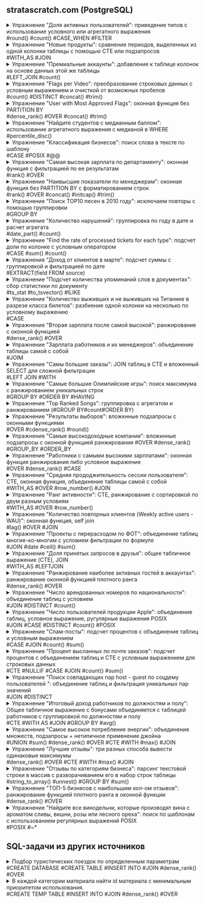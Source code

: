 ## stratascratch.com (PostgreSQL)
<details>
<summary>Упражнение "Доля активных пользователей": приведение типов с использование условного или агрегатного выражения <br>#round() #count() #CASE_WHEN #FILTER</br></summary>
	
ID 2005  
	
"Share of Active Users"
Output share of US users that are active. Active users are the ones with an "open" status in the table.  

"Доля активных пользователей"
Выведите долю активных пользователей в США. Активные пользователи - это те, у кого в таблице статус "open".  

Table: fb_active_users  
user_id: int   
name: varchar  
status: varchar  
country: varchar  

 **Solution**

Чтобы формула "заработала" нужно поривести одно из значений к numeric.  
Вариант 1.
Использование условного выражения

```sql
SELECT
round(count(CASE WHEN status = 'open' THEN 1 ELSE NULL END) / count(user_id)::numeric, 1)  AS active_users_share
FROM fb_active_users;
```

Вариант 2.  
Использование агрегатного выражения

```sql
SELECT
round(count(status) FILTER (WHERE status = 'open' ) / count(user_id)::numeric, 1) AS active_users_share
FROM fb_active_users;

```

 **Output**
 
|active_users_share|
|---|
|0.5|

</details>
<details>
<summary>Упражнение "Новые продукты": сравнение периодов, выделенных из одной колонки таблицы с помощью CTE или подзапросов <br>#WITH_AS #JOIN</br></summary>

ID 10318  
	
"New Products"  
You are given a table of product launches by company by year. Write a query to count the net difference between the number of products companies launched in 2020 with the number of products companies launched in the previous year. Output the name of the companies and a net difference of net products released for 2020 compared to the previous year.

"Новые продукты"  
Вам предоставляется таблица запусков продуктов компаниями по годам. Напишите запрос, чтобы подсчитать чистую разницу между количеством продуктов, запущенных компаниями в 2020 году, и количеством продуктов, запущенных компаниями в предыдущем году. Выведите названия компаний и разницу в количестве продуктов, выпущенных за 2020 год, по сравнению с предыдущим годом.

Table: car_launches  

year: int  
company_name: varchar  
product_name: varchar  

 **Solution**

Вариант 1  

```sql
WITH prod_2020 AS  --  products launched in 2020
(
SELECT  company_name, count(product_name) AS launched_2020
    FROM car_launches
    WHERE year = 2020
    GROUP BY company_name
),
prod_2019 AS --  products launched in 2019
(
SELECT  company_name, count(product_name) AS launched_2019
    FROM car_launches
    WHERE year = 2020 - 1
    GROUP BY company_name
)
SELECT  prod_2020.company_name, launched_2020 - launched_2019 AS net_products
    FROM prod_2020
    JOIN prod_2019 ON prod_2020.company_name = prod_2019.company_name
    ORDER BY prod_2020.company_name;

```
Вариант 2  

```sql
SELECT prod_2020.company_name, count(DISTINCT prod_2020.product_name) - count(DISTINCT prod_2019.product_name) AS net_products
    FROM 
       (SELECT  company_name, product_name, year
        FROM car_launches
        WHERE year = 2020) AS prod_2020
    JOIN 
       (SELECT  company_name, product_name, year
        FROM car_launches
        WHERE year = 2020 - 1) AS prod_2019
    ON prod_2020.company_name = prod_2019. company_name
    GROUP BY prod_2020.company_name
    ORDER BY company_name;

```
 **Output**
 
|company_name|net_products|
|---|---:|
|Chevrolet|2|
|Ford|-1|
|Honda|-3|
|Jeep|1|
|Toyota|-1|

</details>
<details>
<summary>Упражнение "Премиальные аккаунты": добавление к таблице колонок на основе данных этой же таблицы <br>#LEFT_JOIN #count()</br></summary>  
	
ID 2097   
	
"Premium Acounts"  
You are given a dataset that provides the number of active users per day per premium account. 
A premium account will have an entry for every day that it’s premium. However, a premium account may be temporarily discounted and considered not paid, this is indicated by a value of 0 in the final_price column for a certain day. Find out how many premium accounts that are paid on any given day are still premium and paid 7 days later.  

Output the date, the number of premium and paid accounts on that day, and the number of how many of these accounts are still premium and paid 7 days later. 
Since you are only given data for a 14 days period, only include the first 7 available dates in your output.

Table: premium_accounts_by_day

account_id: varchar  
entry_date: datetime  
users_visited_7d: int  
final_price: int  
plan_size: int  

 **Solution**
 
```sql
-- Чтобы получить для решения две колонки, таблица объединяется сама с собой.
-- Далее отбираются нужные строки, которые агрегируются по дате.

SELECT 
	a.entry_date, 
	count(a.account_id) AS premium_paid_accounts,
	count(b.account_id) AS premium_paid_accounts_after_7d
FROM premium_accounts_by_day AS a
LEFT JOIN premium_accounts_by_day AS b ON a.account_id = b.account_id
AND b.final_price > 0
AND date_part('day', b.entry_date::timestamp - a.entry_date::timestamp) = 7
WHERE a.final_price > 0
GROUP BY a.entry_date
ORDER BY a.entry_date
LIMIT 7;

```
 **Output**
 
|entry_date|premium_paid_accounts|premium_paid_accounts_after_7d|
|---|---:|---:|
|2022-02-07|2|2|
|2022-02-08|3|2|
|2022-02-09|3|2|
|2022-02-10|4|3|
|2022-02-11|4|1|
|2022-02-12|3|2|
|2022-02-13|3|1|

</details>
<details>
<summary>Упражнение "Flags per Video": преобразование строковых данных с условным выражением и очисткой от возможных пробелов<br>#count() #DISTINCT #concat() #trim()</br></summary>  
	
ID 2102  
	
For each video, find how many unique users flagged it. A unique user can be identified using the combination of their first name and last name. Do not consider rows in which there is no flag ID.</p>
<p>Для каждого видео найдите, сколько уникальных пользователей отметили его. Уникального пользователя можно идентифицировать, используя комбинацию его имени и фамилии. Не рассматривайте строки, в которых нет идентификатора флага.

Table: user_flags<br>
user_firstname: varchar<br>
user_lastname: varchar<br>
video_id: varchar<br>
flag_id: varchar

 **Solution**

Функция concat объединяет строки для формирования id. Условное выцражение COALESCE возвращает пустую строку, если нет имени или фамилии.  Функция trim удаляет пробелы слева и справа.

```sql
SELECT 
	video_id,
	count(DISTINCT concat(COALESCE(trim(FROM user_firstname), ''), COALESCE(trim(FROM user_lastname), ''))) num_unique_users
FROM user_flags
WHERE flag_id IS NOT NULL -- Отфильтровываем пользователей без флага
GROUP BY video_id;

```
 **Output**
 
|video_id|num_unique_users|
|:---|---:|
|5qap5aO4i9A|2|
|Ct6BUPvE2sM|2|
|dQw4w9WgXcQ|5|
|jNQXAC9IVRw|3|
|y6120QOlsfU|5|

</details>
<details>
<summary>Упражнение "User with Most Approved Flags": оконная функция без PARTITION BY<br>#dense_rank() #OVER #concat() #trim()</br></summary>
	
ID 2104  
	
Which user flagged the most distinct videos that ended up approved by YouTube? Output, in one column, their full name or names in case of a tie. In the user's full name, include a space between the first and the last name.  
Какой пользователь отметил наиболее отличающиеся друг от друга видеоролики, которые в итоге были одобрены YouTube? Выведите в одном столбце их полное имя или фамилии в случае совпадения. В полном имени пользователя укажите пробел между именем и фамилией.  
	
Table: user_flags  

user_firstname: varchar  
user_lastname: varchar  
video_id: varchar  
flag_id: varchar  

Table: flag_review  

flag_id: varchar  
reviewed_by_yt: bool  
reviewed_date: datetime  
reviewed_outcome: varchar  

 **Solution**

По условию задания фактически нужно получить пользователя (или пользователей), у которого было больше всех уникальных видео, которые были одобрены к публикации. Таблица flag_review отражает результат одоброения.
Очевидно, что будет неизвестное кол-во пользователей с одинаковым числом роликов и нам неизвестен аргумент для LIMIT в связке с ORDER BY. Поэтому, пользователей нужно проранжировать и получить список тех, у кого наивысший ранг. Также вызывает вопрос идентификация пользователей по имени и фамилии по условию задачи. Но ID пользователя нет и используем, что есть. 

Объединяем таблицы и отфильтровыввем строки с пользователями, у которых видео одобрены. Для ранжирования пользоватей используем оконную функцию dense_rank без PARTITION BY. Без PARTITION BY строки раздела состоят из всех строк таблицы, которые группируются с помощью GROUP BY по имени пользователя. Заворачиваем оконную функцию в подзапрос, чтобы отобрать пользователей с максимальным рангом.

```sql
SELECT 
    username
FROM 
    (SELECT concat(trim(FROM uf.user_firstname), ' ', trim(FROM uf.user_lastname)) AS username, -- Очищаем от  возможных пробелов и объединяем имя и фамилию через пробел
    dense_rank () OVER (ORDER BY count(DISTINCT video_id) DESC) AS dr -- Вычисляем ранг пользователя без пропусков по кол-ву видео 
    FROM user_flags AS uf
    JOIN flag_review AS fr ON uf.flag_id = fr.flag_id
    WHERE lower(fr.reviewed_outcome) = 'approved' -- проиводим к нижнему регистру на случай разнобоя в данных по регистру
    GROUP BY username) AS user_rank
WHERE dr = 1;

```
 **Output**
|username|dr|
|:---|---:|
|Mark May|1|
|Richard Hasson|1|

В нашей оконной функции рамка окна состоит из одной строки в виде агрегата количества уникальных роликов count(DISTINCT video_id).
Если организовать разделы с помощью PARTITION BY username, то в каждом разделе (для каждого польтзователя) ранг будет равен '1'.
Чтобы получить ранжированный список, расширяем раздел окна до всей таблицы, опуская в оконной функции PARTITION BY.
Для наглядности выведем результаты только оконной функции без джойнов и фильтров.
Этот запрос сначала формирует виртуальную таблицу из пользователей и количества их роликов.
Затем по ней в виде одного раздела вычисляется функция рамки окна dense_rank.

В этих результатах больше всего роликов у Марка, но в финальном запросе после наложения фильтртов по условиям задачи
появляется еще и Ричард, т.е. в датасете присутствует 2 человека с одинаковым максимальным количеством одобренных роликов.  

```sql
SELECT 
user_firstname,
count(video_id),
dense_rank () OVER (
	ORDER BY count(video_id) DESC
	)
FROM user_flags
GROUP BY user_firstname;

user_firstname|count |dense_rank|
--------------+------+----------+
Mark          |     6|         1|
Richard       |     5|         2|
Pauline       |     3|         3|
Gina          |     3|         3|
              |     3|         3|
Daniel        |     2|         4|
Greg          |     1|         5|
Evelyn        |     1|         5|
William       |     1|         5|
Loretta       |     1|         5|
Helen         |     1|         5|
Courtney      |     1|         5|
Mary          |     1|         5|

```
</details>
<details>
<summary>Упражнение "Найдите студентов с медианным баллом": использование агрегатного выражения с медианой в WHERE<br>#percentile_disc()</br></summary>

ID 9610  

"Find students with a median writing score"  
Output ids of students with a median score from the writing SAT.  
Выведите идентификаторы учащихся со средним баллом по результатам письменного экзамена SAT.  

Table: sat_scores  

(school varchar),  
(teacher varchar),  
(student_id float),  
(sat_writing float),    
(sat_verbal float),  
(sat_math float),  
(hrs_studied float),  
(id int),  
(average_sat float)

**Solution**

Для вычисления медианы в PostgreSQL используются сортирующие агрегатные функции 
percentile_disc или percentile_cont, возвращающие дискретный или непрерывный процентиль.

```sql
SELECT student_id, sat_writing
FROM sat_scores
WHERE sat_writing = (SELECT percentile_disc(0.5) WITHIN GROUP (ORDER BY sat_writing)
    FROM sat_scores);

```
Почему агрегатная функция выведена в подзапрос?
Потому что в условии фильтрации она становится агрегатным выражением и согласно документации:
"Агрегатное выражение может фигурировать только в списке результатов или в предложении HAVING команды SELECT. 
Во всех остальных предложениях, например WHERE, они запрещены, так как эти предложения логически вычисляются до того, 
как формируются результаты агрегатных функций."

 **Output**
 
|student_id|sat_writing|
|---:|---:|
|100|512|
|109|512|
|113|512|
</details>
<details>
<summary>Упражнение "Классификация бизнесов": поиск слова в тексте по шаблону<br>#CASE #POSIX #@@</br></summary>  

ID 9726  

"Classify Business Type"  
Classify each business as either a restaurant, cafe, school, or other.  
- A restaurant should have the word 'restaurant' in the business name.  
- A cafe should have either 'cafe', 'café', or 'coffee' in the business name.  
- A school should have the word 'school' in the business name.  
- All other businesses should be classified as 'other'.
Output the business name and their classification.

Table: sf_restaurant_health_violations  

(business_id int),  
(business_name varchar),  
(business_address varchar),  
(business_city varchar),  
(business_state varchar),  
(business_postal_code float),  
(business_latitude float),  
(business_longitude float),  
(business_location varchar),  
(business_phone_number float),  
(inspection_id varchar),  
(inspection_date datetime),  
(inspection_score float),  
(inspection_type varchar),  
(violation_id varchar),  
(violation_description varchar),  
(risk_category varchar)  

 **Solution**
 
По условию задачи имеем строку из нескольких слов, в которой нам нужно найти определенное слово в его конкретной форме: "...should have the word 'restaurant'..."  и результатом этого поиска должно быть логическое значение, которое потом бужети участвовать в условном операторе CASE для формирования новой классификации строк.  

Особенность заключается в том, что в задании явно указано, что нужно найте не строку, а слово, которое может быть в начеле строки, в середине либо в конце, т.е нужно составить такой шаблон, который будет учитывать расположение пробелов.  

Начнем с варианта поиска в строке по шаблону. Шаблон будем составлять из регулярных выражений POSIX со спецсимволами и спецкодами регистра символов и начала/конца слова. Для краткости возьмем из задания только слово 'cafe' и смоделируем варианты его нахождения в строке.  
 
```sql
SELECT 
'1. Allstars Cafe Inc' ~* '(\mcafe\M)',
'2. Cafe Online' ~* '(\mcafe\M)',
'3. Luna Cafe' ~* '(\mcafe\M)',
'4. Cafemania Shope' ~* '(\mcafe\M)',
'5. InCafe' ~* '(\mcafe\M)';

?column?|?column?|?column?|?column?|?column?|
--------+--------+--------+--------+--------+
true    |true    |true    |false   |false   |
```

Шаблон можно подкорректировать с учетом формы слов. Этого нет в задании, но в датасете есть такие наименования организаций, для которых это имеет смысл.  

```sql
SELECT 
'6. Gateway High/Kip Schools' ~* '\mschool.*',
'7. Restaurante Montecristo' ~* '\mrestaurant.*';

?column?|?column?|
--------+--------+
true    |true    |

```

**1 Вариант решения**

```sql
SELECT 
    business_name,
    CASE WHEN business_name ~* '\mrestaurant.*' THEN 'restaurant'
        WHEN business_name ~* '(\mcafe\M|\mcafé\M|\mcoffee\M)' THEN 'cafe'
        WHEN business_name ~* '\mschool.*' THEN 'school'
        ELSE 'other'
        END AS business_type
FROM sf_restaurant_health_violations
LIMIT 5;

```

**Output 1**

|business_name|business_type|
|---|---|
|John Chin Elementary School|school|
|Sutter Pub and Restaurant|restaurant|
|SRI THAI CUISINE|other|
|Washington Bakery & Restaurant|restaurant|
|Brothers Restaurant|restaurant|

Подсчитаем количество категорий в датасете, которые мы сформировали с помощью условного оператора.

```sql
WITH bt AS (
    SELECT 
    business_name,
    CASE WHEN business_name ~* '\mrestaurant.*' THEN 'restaurant'
        WHEN business_name ~* '(\mcafe\M|\mcafé\M|\mcoffee\M)' THEN 'cafe'
        WHEN business_name ~* '\mschool.*' THEN 'school'
        ELSE 'other'
        END AS business_type
    FROM sf_restaurant_health_violations) 
SELECT  business_type, count(business_type)
FROM bt
GROUP BY business_type;

```

|business_type|count|
|:---|---:|
|school|7|
|restaurant|38|
|cafe|50|
|other|202|

**2 Вариант решения**   

Применим функции полнотекстового поиска. Слова в тексте будут нормализованы разбором на фрагменты и лексемы. Это позволит в нашем случае сопоставить 'schools' и 'school'. Укажем конфигурацию 'english' текстового поиска явно в функции. Для итальянских названий рестаранов в to_tsquery применим префикс :*

```sql
SELECT DISTINCT business_name, 
    CASE 
        WHEN to_tsvector('english', business_name) @@ to_tsquery('english', 'school') THEN 'school' 
        WHEN to_tsvector('english',  business_name) @@ to_tsquery('english', 'restaurant:*') THEN 'restaurant' 
        WHEN to_tsvector('english',  business_name) @@ to_tsquery('english', 'cafe | café | coffee') THEN 'cafe' 
        ELSE 'other' 
        END AS business_type 
FROM sf_restaurant_health_violations
LIMIT 5;

```

 **Output 2**

|business_name|business_type|
|---|---|
|ABSINTHE PASTRY|other|
|Akira Japanese Restaurant|restaurant|
|AK SUBS|other|
|A La Turca|other|
|Allstars Cafe Inc|cafe|

Посмотрим на результат классификации:
```sql
WITH bt AS (
    SELECT  business_name,
    CASE 
        WHEN to_tsvector('english', business_name) @@ to_tsquery('english', 'school') THEN 'school' 
        WHEN to_tsvector('english',  business_name) @@ to_tsquery('english', 'restaurant:*') THEN 'restaurant' 
        WHEN to_tsvector('english',  business_name) @@ to_tsquery('english', 'cafe | café | coffee') THEN 'cafe' 
        ELSE 'other' 
        END AS business_type 
    FROM sf_restaurant_health_violations) 
SELECT  business_type, count(business_type)
FROM bt
GROUP BY business_type;

```

|business_type|count|
|:---|---:|
|school|7|
|restaurant|38|
|cafe|50|
|other|202|  

**3 Вариант решения**   

Сравнение табличных строк и массивов.

```sql
SELECT 
     business_name,
    CASE WHEN business_name ~* ANY (ARRAY['\mrestaurant.*']) THEN 'restaurant'
        WHEN business_name ~* ANY (ARRAY['\mcafe\M', '\mcafé\M', '\mcoffee\M']) THEN 'cafe'
        WHEN business_name ~* ANY (ARRAY['\mschool.*']) THEN 'school'
        ELSE 'other'
        END AS business_type
FROM sf_restaurant_health_violations;

```

Output аналогичен предыдущим.
</details>
<details>
<summary>Упражнение "Самая высокая зарплата по департаменту": оконная функция с фильтрацией по ее результатам<br>#rank() #OVER</br></summary>  

ID 9897  

"Highest Salary In Department"  
Find the employee with the highest salary per department.  
Output the department name, employee's first name along with the corresponding salary.  

Table:  employee  
(id int),  
(first_name varchar),  
(last_name varchar),  
(age int),  
(sex varchar),  
(employee_title varchar),  
(department varchar),  
(salary int)  

**Solution**
 
Для определения максимальной зарплаты используем оконную функцию rank() и заворачиваем ее в подзапрос, чтобы использовать для фильтрации в основном запросе. В данном случае агрегатные функции min()/max() не подходят, поскольку они возвращают единственное значение, но у нескольких человек могут быть одинаковые зарплаты.
 
```sql
SELECT department, first_name, salary
FROM -- Подзапрос для фильтрации по значению rank 
    (SELECT department, first_name, salary, 
    rank() OVER (PARTITION BY department ORDER BY salary DESC) AS r
    FROM employee) AS rr
WHERE r = 1
ORDER BY salary DESC;

```

 **Output**
 
|department|first_name|salary|
|---|---|---:|
|Management|Richerd|250000|
|Sales|Mick|2200|
|Audit|Shandler|1100|
</details>
<details>
<summary>Упражнение "Наивысшие показатели по менеджерам": оконная функция без PARTITION BY с форматированием строк<br>#rank() #OVER #concat() #initcap() #trim()</br></summary>

ID 9905   

"Highest Target Under Manager"  
Find the highest target achieved by the employee or employees who works under the manager id 13. Output the first name of the employee and target achieved. The solution should show the highest target achieved under manager_id=13 and which employee(s) achieved it.  
	
Table: salesforce_employees  

(id int),  
(first_name varchar),  
(last_name varchar),  
(age int),  
(sex varchar),  
(salary int),  
(target int),  
(manager_id int)  

**Solution**
 
Чтобы найти максимальное целевое значение используем оконную функцию rank() в подзапросе. Поскольку нужны подчиненные только одного менеджера с ID=13, то здесь же оставляем только его. В этом случае нет необходимости выделять рамки окна среди менеджеров, он все равно один, и мы опускаем в синтаксисе оконной функции PARTITION BY, расширяя рамку окна до всего раздела, который состояит у нас из работников одного менеджера.  

Результат возвращаем с форматированием строк. В исходных строках функцией trim() образаем пробелы, если они там были. Имя и фамилию объединяем через пробел с помощью строковой функции concat(), предварительно приведя их к нижнему регистру с заглавной буквы в начале слова с помощью initcap().
 
```sql
SELECT 
concat(initcap (trim(first_name)), ' ', initcap (trim(last_name))) AS employee,
target
FROM
    (SELECT first_name, last_name, target, manager_id,
    rank() OVER (ORDER BY target DESC) AS r
    FROM salesforce_employees
    WHERE manager_id = 13
    ) AS ranked_target
WHERE r = 1;

```

 **Output**
 
|employee|target|
|---|---:|
|Nicky Bat|400|
|Steve Smith|400|
|David Warner|400|
</details>
<details>
<summary>Упражнение "Поиск TOP10 песен в 2010 году": исключаем повторы с помощью группировки<br>#GROUP BY</br></summary>  
	
ID 9650  

"Find the top 10 ranked songs in 2010"  
What were the top 10 ranked songs in 2010? Output the rank, group name, and song name but do not show the same song twice. Sort the result based on the year_rank in ascending order.   

Table: llboard_top_100_year_end    

(year int),  
(year_rank int),  
(group_name varchar),   
(artist varchar),  
(song_namey varchar),  
(id int)  

**Solution**
 
```sql
SELECT year_rank, group_name, song_name
FROM billboard_top_100_year_end
WHERE year = 2010 AND (year_rank >0 AND year_rank <11)
GROUP BY  1, 2, 3
ORDER BY year_rank ASC;

```

 **Output**
 
|year_rank|group_name|song_name|
|---:|---|---|
|1|Ke$ha|TiK ToK|
|2|Lady Antebellum|Need You Now|
|3|Train|Hey, Soul Sister|
|4|Katy Perry feat. Snoop Dogg|California Gurls|
|5|Usher feat. will.i.am|OMG|
|6|B.o.B feat. Hayley Williams|Airplanes|
|7|Eminem feat. Rihanna|Love The Way You Lie|
|8|Lady Gaga|Bad Romance|
|9|Taio Cruz|Dynamite|
|10|Taio Cruz feat. Ludacris|Break Your Heart|
</details>
<details>
<summary>Упражнение "Количество нарушений": группировка по году в дате и расчет агрегата<br>#date_part() #count()</br></summary>  
	
ID 9728  

"Number of violations"
You're given a dataset of health inspections. Count the number of violation in an inspection in 'Roxanne Cafe' for each year. If an inspection resulted in a violation, there will be a value in the 'violation_id' column. Output the number of violations by year in ascending order.   

Table: sf_restaurant_health_violations    

(business_id int),  
(business_name varchar),   
(violation_id varchar),  
(inspection_date datetime)  

**Solution**
 
```sql
SELECT 
date_part ( 'year', inspection_date ) AS year,
count(violation_id) AS n_inspections
FROM sf_restaurant_health_violations
WHERE business_name = 'Roxanne Cafe'
GROUP BY year
ORDER BY year ASC;

```

 **Output**
 
|year|n_inspections|
|---|---:|
|2015|5|
|2016|2|
|2018|3|
</details>
<details>
<summary>Упражнение "Find the rate of processed tickets for each type": подсчет доли по колонке с условным оператором<br>#CASE #sum() #count()</br></summary>  
	
ID 9781   

"Find the rate of processed tickets for each type"   

Table: facebook_complaints    

(complaint_id int),  
(type int),   
(processed bool)  

**Solution**

Преобразуем булевы значения с помощью условного выражения CASE в упроженной форме синтаксиса и применяем к ним агроегатную функцию. В конструкции CASE опущен ELSE. В нашем случае все, кроме TRUE принимает значание NULL. В знаменателе формулы подсчитываем количество непустых значений в processed. Но если нам нужна доля значений с учетом NULL, то можно поделить все на  count(*), т.е. на количество строк в таблице.  

```sql
SELECT type, 
sum(CASE processed WHEN TRUE THEN 1 END)::numeric / count(processed) AS processed_rate
FROM facebook_complaints
GROUP BY type
ORDER BY type;

```

 **Output**
 
|type|processed_rate|
|---|---:|
|0|0.667|
|1|0.667|
</details>
<details>
<summary>Упражнение "Доход от клиентов в марте": подсчет суммы с группировкой и фильтрацией по дате<br>#EXTRACT(field FROM source)</br></summary>

ID 9782    

"Customer Revenue In March"  
Calculate the total revenue from each customer in March 2019. Include only customers who were active in March 2019.Output the revenue along with the customer id and sort the results based on the revenue in descending order.   

Table: orders   

(id int),  
(cust_id int),  
(order_date datetime),  
(order_details varchar),  
(total_order_cost int) 

**Solution**

С помощью функции даты EXTRACT(field FROM source) отфильтровываем клиентов с заказами в марте 2019 года, группируем эти заказы по id клиентов и вычисляем агрегатную функциюю суммирования выручки по каждому id. Полученные суммы упорядочиваем по убыванию. 

```sql
SELECT cust_id, sum(total_order_cost) AS revenue
FROM orders
WHERE EXTRACT(YEAR FROM order_date) = 2019 AND EXTRACT(MONTH FROM order_date) = 3
GROUP BY cust_id
ORDER BY revenue DESC;

```

 **Output**
 
|cust_id|revenue|
|---|---:|
|3|210|
|15|150|
|7|80|
|12|20|
</details>
<details>
<summary>Упражнение "Подсчет количества упоминаний слов в документах": cбор статистики по документу <br>#ts_stat #to_tsvector() #ILIKE</summary>

ID 9817    
	
"Find the number of times each word appears in drafts".  
Output the word along with the corresponding number of occurrences.  

Table: google_file_store   

(filename varchar),  
(contents varchar) 

**Solution**

Для подсчета количестива слов в документах, которые представлены в данном случае в виде двух строк в таблице - названия файла и собственно текста документа, используем функцию сбора статистики по документам ts_stat. Функция принимает текст в формате tsvector в виде одной строки. Исходный текстовой формат преобразуем в tsvector с помощью функции to_tsvector. Возвращаемая статистика будет разной в зависимости от того, как мы определили формат tsvector и от конфигурации текстового поиска сервера. Поскольку нам нужны не все документы, то выбираем по шаблону ILIKE нужные.

**1 Вариант решения**

Преобразуем исходный текст документов в формат tsvector функцией to_tsvector с настройками текстового поиска на сервере по-умолчанию.

```sql
SELECT word, nentry
FROM ts_stat('SELECT to_tsvector(contents) FROM google_file_store WHERE filename ILIKE ''draft%''')
ORDER BY nentry DESC;

```

 **Output 1**
 По-умолчанию на данном сервере нормализация текста не предполагает удаление стоп-слов с виде артиклей. Они попадают в статистику как отделоьные лексемы.
 
|word|nentry|
|---|---:|
|a|3|
|market|3|
|many|2|
|which|2|
|the|2|
|stock|2|
|predicts|2|
|of|2|
|would|2|
|make|2|
|investors|2|
|happy|2|
|exchange|2|
|bull|2|
|bear|1|
|awaiting|1|
|are|1|
|in|1|
|and|1|
|too|1|
|fact|1|
|that|1|
|analysts|1|
|but|1|
|possibility|1|
|optimism|1|
|we|1|
|much|1|
|warn|1|

**2 Вариант решения**

В функции to_tsvector явно указываем словарь english.

```sql
SELECT word, nentry
FROM ts_stat('SELECT to_tsvector(''english'', contents) FROM google_file_store WHERE filename ILIKE ''draft%''')
ORDER BY nentry DESC;

```

 **Output 1**
 Результат разбора текста другой. Выделены лексемы без окончпний, стоп-слова отброшены, статистика отличная от конфигурации по-умолчанию.
 
|word|nentry|
|---|---:|
|market|3|
|stock|2|
|predict|2|
|would|2|
|mani|2|
|make|2|
|investor|2|
|happi|2|
|exchang|2|
|bull|2|
|analyst|1|
|bear|1|
|possibl|1|
|optim|1|
|much|1|
|warn|1|
|fact|1|
|await|1|
</details>
<details>
<summary>Упражнение "Количество выживших и не выживших на Титанике в разрезе класса билетов": разбиение одной колонки на несколько по условному выражению <br>#CASE</br></summary>  
	
ID 9881  

"Make a report showing the number of survivors and non-survivors by passenger class".  	
Make a report showing the number of survivors and non-survivors by passenger class. Classes are categorized based on the pclass value as:
pclass = 1: first_class  
pclass = 2: second_classs  
pclass = 3: third_class  
Output the number of survivors and non-survivors by each class.

Table:  titanic   

(passengerid int),  
(survived int),   
(pclass int)  

**Solution**

С помощью условного выражения CASE из одной и той же строки выделяем подвыборки и расчитывам в них агрегат count по каждой группе survived.  

```sql
SELECT
survived, 
count(CASE pclass WHEN  1 THEN 1 ELSE 0 END) AS first_class,
count(CASE pclass WHEN  2 THEN 2 ELSE 0 END) AS second_classss,
count(CASE pclass WHEN  3 THEN 3 ELSE 0 END) AS third_class
FROM titanic
GROUP BY survived;

```

 **Output**

|survived|first_class|second_classss|third_class|
|---|---:|---:|---:|
|0|11|6|42|
|1|10|12|19|
</details>
<details>
<summary>Упражнение "Вторая зарплата после самой высокой": ранжирование с оконной функцией <br>#dense_rank() #OVER</br></summary>  
	
ID 9892    

"Second Highest Salary"
Find the second highest salary of employees.

Table:  employee   

(id int),  
(name varchar),   
(salary int)  

**Solution**

Вызываем оконную функция плотного ранга dense_rank () по всему разделу без указания рамки окна, чтобы получить второй по убывания ранг дохода работников. Поскольку у нескольких работников может быть ожинаковый доход, а нам нужно одно значение, то применяем оператор DISTINCT.  
Также по причине того, что может быть несколько одинаковых значений доходов, запрос получается несколько сложнее, чем просто сортировка ORDER BY salary desc LIMIT 1 OFFSET 1.

```sql
SELECT DISTINCT salary
FROM (SELECT salary, 
        dense_rank() OVER (ORDER BY salary DESC) AS rnk 
        FROM employee) AS empl_rank
WHERE rnk = 2;

```

 **Output**

|salary|
|---|
|200000|
</details>
<details>
<summary>Упражнение "Зарплата работников и их менеджеров": объединение таблицы самой с собой<br>#JOIM</br></summary>

ID 9894  

"Employee and Manager Salaries"  
Find employees who are earning more than their managers. Output the employee's first name along with the corresponding salary.

Table:  employee   

(id int),  
(first_name varchar),  
(last_name varchar),  
(salary int),   
(manager_id int)  

**Solution 1**

Чтобы сопоставить зарплаты работников и менеджеров, объединяем таблицу саму с собой, используя алиасы. В итоговой таблице каждому сотруднику сопоставляется его менеджер и появляется возможность сравнить их зарплаты.

```sql
SELECT
    emp.first_name, 
    emp.salary AS employee_salary,
    mgr.salary AS manager_salary
FROM employee AS emp 
JOIN employee AS mgr ON  emp.manager_id = mgr.id 
WHERE emp.salary > mgr.salary;
```
**Solution 2**

Другой более объемный по коду способ - с помощью CTE сгенерировать отдельную таблицу менеджеров и уже ее сравнивать с таблицей работников 

```sql
WITH manager AS ( --Таблица зарплат менеджеров
    SELECT manager_id, salary
    FROM employee
    WHERE id = manager_id
    )
SELECT first_name, emp.salary as employee_salary, mgr.salary AS manager_salary
FROM employee AS emp --Таблица зарплат работников
JOIN manager AS mgr ON emp.manager_id = mgr.manager_id
WHERE emp.salary > mgr.salary
ORDER BY emp.salary DESC;
```

 **Output**

|first_name|employee_salary|manager_salary|
|---|--:|--:|
|Richerd|250000|200000|
</details>
<details>
<summary>Упражнение "Самы большие заказы": JOIN таблиц в CTE и вложенный SELECT для сложной фильтрации<br>#LEFT JOIN #WITH</br></summary>  
	
ID 9915  
	
"Highest Cost Orders"	
Find the customer with the highest daily total order cost between 2019-02-01 to 2019-05-01. If customer had more than one order on a certain day, sum the order costs on daily basis. Output customer's first name, total cost of their items, and the date. For simplicity, you can assume that every first name in the dataset is unique.

Table:  customers

(id int),  
(first_name varchar),  
(last_name varchar),  
(city varchar),  
(address varchar),  
(phone_number varchar) 

Table: orders  

(id int),  
(cust_id int),  
(order_date datetime),  
(order_details varchar),  
(total_order_cost int)  

**Solution**

Сложное условие фильтрации разбиваем на две задачи. Сначала в CTE отбыраем клиентов с максимальной суммой заказов в указанном интервале времени. Заказы одних и тех же клиентов с одинаковой суммой суммируются. Здесь же с помощью JOIN присоединяем к заказам имена клиентов. Затем из построенной в CTE "виртуальной" таблицы отбираем заказ с максимальной суммой.

```sql
WITH cast_orders AS (
    SELECT cust_id,
        first_name, 
        sum(o.total_order_cost) AS total_order_cost, 
        order_date
    FROM orders AS o
    LEFT JOIN customers AS c ON o.cust_id = c.id
    WHERE o.order_date >= '2019-02-01' AND o.order_date <= '2019-05-01'
    GROUP BY first_name, cust_id, order_date
    )
SELECT first_name, total_order_cost, order_date
FROM cast_orders
WHERE total_order_cost = (SELECT max(total_order_cost) FROM cast_orders);
```

 **Output**

|first_name|total_order_cost|order_date|
|---|--:|---|
|Jill|275|2019-04-19|
</details>
<details>
<summary>Упражнение "Самые большие Олимпийские игры": поиск максимума с ранжированием уникальных строк<br>#GROUP BY #ORDER BY #HAVING</br></summary>  
	
ID 9942  
	
"Largest Olympics"  	
Find the Olympics with the highest number of athletes. The Olympics game is a combination of the year and the season, and is found in the 'games' column. Output the Olympics along with the corresponding number of athletes.

Table:  olympics_athletes_events  

id: int  
name: varchar  
sex: varchar  
age: float  
height: float  
weight: datetime  
team: varchar  
noc: varchar  
games: varchar  
year: int  
season: varchar  
city: varchar  
sport: varchar  
event: varchar  
medal: varchar  

**Solution**

В задании не оговорено, что нужно объединять зимние и летние олимпийские игры, поэтому будеи считать, что в колонке games указаны те самые игры, участников которых нужно подсчитать и найти максимум. Для этого можно сделать группировку по games и подсчитываем с помощью агрегата count() количество спортсменов по их ID. Однако, здесь со стороны датасета кроется сюрприх. ID оказываются не уникальными в рамках одних игр.

Смотрим уникальность ID и видим, что есть дублирования.

```sql
SELECT games, name, count(id)
FROM olympics_athletes_events
GROUP BY games, name
HAVING count(id) > 1
ORDER BY count(id) DESC
LIMIT 5;
```
 
|games|name|count|
|---|---|--:|
|1908 Summer|Samuel Sam Blatherwick|3|
|1904 Summer|Albertson Van Zo Post|2|
|1908 Summer|Leslie George Rich|2|
|1924 Summer|Pierre Tolar|2|
|1992 Winter|Ole Kristian Furuseth|2
|1994 Winter|Christine Jacoba Aaftink|2|

Используем DISTINCT для отбора уникальных строк таблицы. Для определения максимального количества спортсменов среди прошедших игр можно поступить ннесколькими способами. Поскольку в PostgreSQL отсутствует функция TOP, то мы сортируем строки по убыванию и оставляем самую верхнюю. Также можно сформировать таблицу в CTE и затем уже в ней искать максимум с помощью функции max(). 

В данном датасете арят ли может быть ситуация, что вх играх в разные годы принимало участие одинаковое кол-во участников. Но если предусмотреть и такую возмозможность, то в качестве финальной агрегатной функции можно использовать плотный ранг dense_rank() в оконной функции и тогда, если было несколько одинаковых максимальных чисел, то у них у всех будет ранг = 1. 

```sql
SELECT games, count(DISTINCT id) AS athletes_count
FROM olympics_athletes_events
GROUP BY games
ORDER BY count(id) DESC
LIMIT 1;
```

 **Output**

|games|athletes_count|
|---|--:|
|1924 Summer|118|
</details>
<details>
<summary>Упражнение "Top Ranked Songs": группировка с агрегатом и ранжированием (#GROUP BY#count#ORDER BY)</summary>
<br><p>ID 9991</p>  
	
Find songs that have ranked in the top position. Output the track name and the number of times it ranked at the top. Sort your records by the number of times the song was in the top position in descending order.

Table: spotify_worldwide_daily_song_ranking

id: int  
position: int  
trackname: varchar  
artist: varchar 
streams: int 
url: varchar  
date: datetime  
region: varchar   

**Solution**

На первом этапе для ускорения запроса фильтруем терки с рейтингом = 1 и затем делаем группировку по треку и подсчитываем количество попаданий в топы, и сортируем это количество по убыванию.

```sql
SELECT trackname, count(position) AS times_top1
FROM spotify_worldwide_daily_song_ranking
WHERE position = 1
GROUP BY trackname
ORDER BY times_top1 DESC;
```

 **Output**

|trackname|times_top1|
|---|--:|
|HUMBLE.|7|
|Bad and Boujee (feat. Lil Uzi Vert)|1|
|Look What You Made Me Do|1|
</details>
<details>
<summary>Упражнение "Результаты выборов": вложкнные подзапросы с оконными функциями <br>#OVER #cdense_rank() #round()</br></summary>
<br><p>ID 2099</p>  
"Election Results"	
The election is conducted in a city and everyone can vote for one or more candidates, or choose not to vote at all. Each person has 1 vote so if they vote for multiple candidates, their vote gets equally split across these candidates. For example, if a person votes for 2 candidates, these candidates receive an equivalent of 0.5 vote each.
Find out who got the most votes and won the election. Output the name of the candidate or multiple names in case of a tie. To avoid issues with a floating-point error you can round the number of votes received by a candidate to 3 decimal places.

Table:  voting_results

voter: varchar  
candidate: varchar 

**Solution**

Сначала в окне с избирателями расчитываем долю кандидата в бюллетене. Оборачиваем это в подзапрос и по сгруппированным кандидатам расчитываем в оконной функции сумму долей кандидата и плотный ранг результ атов голосования. Чтобы по условию задачи возвратить победителя голосования, оборачиваем все это еще в один подзапрос и отфильтровываем строки с нужным рангом. Для наглядности берем три первых места.


```sql
SELECT  candidate, total_vote_score, place
    FROM
        (SELECT
           candidate,
           round(sum(vote_num), 3) AS total_vote_score, -- Итоговая сумма очков кандидата
           dense_rank() OVER (ORDER BY round(sum(vote_num), 3) DESC) AS place
        FROM
            (SELECT 
                voter,
                candidate,
                1.0 / count(*) OVER (PARTITION BY voter) AS vote_num -- Доля кандидата в бюллетене
            FROM voting_results
            WHERE candidate IS NOT NULL) AS candidate_score -- Исключаем неголосовавших
        GROUP BY candidate) AS vote_winer
WHERE place < 4; -- тройка победителей голосования

```

 **Output**

|candidate|total_vote_score|place|
|---|--:|--:|
|Christine|5.283|1|
|Ryan|5.15|2|
|Nicole|2.7|3|
</details>
<details>
<summary>Упражнение "Самые высокодоходные компании": вложкнные подзапросы с оконной функцией ранжирования #OVER #dense_rank() #GROUP_BY #ORDER_BY </summary>

ID 10354   
	
"Most Profitable Companies"  
Find the 3 most profitable companies in the entire world. Output the result along with the corresponding company name. Sort the result based on profits in descending order.

Table:  forbes_global_2010_2014s

company: varchar  
sector: varchar  
industry: varchar  
continent: varchar  
country: varchar  
marketvalue: float  
sales: float  
profits: float  
assets: float  
rank: int  
forbeswebpage: varchar  

**Solution**

Из имени таблицы датасета понятно, что жанные там содержаться за несколько лет и часть компаний должна дублироваться. Поэтому группируем компании по название и считаем сумму прибыли за все годы. Оборачивам эту таблицу в подзапрос и по ней считаем плотный ранг danse_rank() для построения рейтинга по суммарной прибыли. Эту конструкцию также оболрачиваем в подзапрос для отбора ТОП-3 компаний по рангу. danse_rank() можно просто заменить ранжированием с лимитом на 3 записи, поскольку наврят ли прибыль будет одинаковой у двух компаний, но поскольку в датасете низкая точность этого атрибута, то используем плотный ранг на случай, если в  ТОП-3 окажется 4 компании. 


```sql
SELECT company, profit
FROM (
    SELECT company, profit, dense_rank() OVER ( ORDER BY profit DESC) AS r
    FROM (
        SELECT  company, sum(profits) AS profit
        FROM forbes_global_2010_2014
        GROUP BY company
        ) AS company_list -- Список компаний с суммарной прибылью
    ) AS r_comp_list -- Список ранжированных компаний
WHERE r <= 3
ORDER BY profit DESC;

```

 **Output**

|company|profit|
|---|--:|
|ICBC|42.7|
|Gazprom|39|
|Apple|37|
</details>
<details>
<summary>Упражнение "Работники с самыми высокими зарплатами": оконная функция ранжирования либо условное выражение <br>#OVER #dense_rank() #CASE</br></summary>

ID 10353   

"Workers With The Highest Salaries"  
You have been asked to find the job titles of the highest-paid employees. Your output should include the highest-paid title or multiple titles with the same salary.

Table: worker, title  

worker_id: int  
first_name: varchar  
last_name: varchar  
salary: int  
joining_date: datetime  
department: varchar  

Table: title  

worker_ref_id: int  
worker_title: varchar  
affected_from: datetime  

**Solution 1**

Объединяем две таблицы в одну через внутреннее соединение JOIN. Полученную общую таблицу ранжируем по зарплатам в оконной функции плотного ранга  dense_rank() и затем из полученного результата отбираем работников с наивысшим  рангом по зарплатам. Поскольку функция ранжирования является плотной, то одинаковым зарплатам присваивается одинаковый ранг без пропуска очередности. 

```sql
SELECT
worker_title AS best_paid_title 
FROM
    (SELECT 
        worker_title, 
        salary,
        dense_rank() OVER (ORDER BY salary DESC) AS salary_rank -- Ранг работника по зарплате
    FROM worker AS w
    JOIN title AS t ON w.worker_id = t.worker_ref_id) AS ws -- Общий список работников с долджностями и зарплатами
WHERE salary_rank = 1;

```

**Solution 2**

После объединения таблиц используем условное выражение CASE и агрегатную функцию max() в подзапросе для переопределения типа отношения по нужному нам условию максимальных зарплат и затем возвращаем эти строки нужного нам типа, отсекая ненужные с типом NULL.

```sql
SELECT best_paid_title
FROM
    (SELECT 
        CASE WHEN salary = (SELECT max(salary) FROM worker) THEN worker_title 
        END AS best_paid_title
    FROM worker AS w
    JOIN title AS t ON w.worker_id = t.worker_ref_id) AS ws
WHERE best_paid_title IS NOT NULL;

```

 **Output**

|best_paid_title|
|---|
|Manager|
|Asst. Manager|
</details>
<details>
<summary>Упражнение "Средняя прододжительность сессии пользователя": CTE, оконная функция, объединение таблицы самой с собой <br>#WITH_AS #OVER #row_number() #JOIN</br></summary>

ID 10352  

"Users By Average Session Time"  
Calculate each user's average session time. A session is defined as the time difference between a page_load and page_exit. For simplicity, assume a user has only 1 session per day and if there are multiple of the same events on that day, consider only the latest page_load and earliest page_exit, with an obvious restriction that load time event should happen before exit time event . Output the user_id and their average session time.

Table:  facebook_web_log

user_id: int  
timestamp: datetime  
action: varchar  

**Solution**

Метрика поведения пользователя Average Session Time или Average Session Duration (ASD) - средняя продолжительность сессии. На первом этапе в общем табличном выражении формируем пронумерованный упорядоченный список действий пользователя, состоящий из открытия и закрытия сессий. Эту нумерацию будем использовать во втором табличном выражении для объединения таблицы самой с собой со сдвигом для формирования новой таблицы, в которой одна сессия будет записана в одну строку с колонками начала и окончания сессии. В такой таблице появляется возможность расчитать длину сессии как разницу между этими колонками. На третьем этапе группируем полученную объединенную таблицу по пользователям и с помощью агрегатной функции расчитываем среднее время сессии по поллученным интервалам в секундах.

```sql
WITH ordered_actions AS -- Таблица открытия и закрытия сессий пользователя, упорядоченных по времени
(
    SELECT user_id, timestamp, action,
        row_number () OVER (PARTITION BY user_id ORDER BY timestamp) AS seg_num
    FROM facebook_web_log
    WHERE action = 'page_load' OR action = 'page_exit'
),
matched_sessions AS -- Таблица сессий пользователя по одной на строку
(
    SELECT
        tab1.user_id,
        tab1.timestamp AS load_time, -- Время начала сессии
        tab2.timestamp AS exit_time, -- Время окончания сессии
        tab2.timestamp - tab1.timestamp AS session_duration -- Продолжительность сессии в секундах
    FROM ordered_actions AS tab1
    JOIN ordered_actions AS tab2 ON tab1.user_id = tab2.user_id AND
    tab1.seg_num = tab2.seg_num - 1
    WHERE tab1.action = 'page_load' AND tab2.action = 'page_exit' 
)
SELECT user_id, avg(session_duration) AS avg_session_duration
FROM matched_sessions
GROUP BY user_id;

```

 **Output**

|user_id|avg_session_duration|
|---|--:|
|0|1883.5|
|1|35|
</details>
<details>
<summary>Упражнение "Ранг активности": CTE, ранжирование с сортировкой по двум разным условиям <br>#WITH_AS #OVER #row_number()</br></summary>

ID 10351  

"Activity Rank"  
Find the email activity rank for each user. Email activity rank is defined by the total number of emails sent. The user with the highest number of emails sent will have a rank of 1, and so on. Output the user, total emails, and their activity rank. Order records by the total emails in descending order. Sort users with the same number of emails in alphabetical order.
In your rankings, return a unique value (i.e., a unique rank) even if multiple users have the same number of emails. For tie breaker use alphabetical order of the user usernames.

Table:  google_gmail_emails

id: int  
from_user: varchar  
to_user: varchar  
day: int   

**Solution**

В этом задании нужно проранжировать отправителей писем по их активности в исходяжих письмах, но результат вернуть такой, чтобы пользователи с одинаковым рангом (количеством писем) были дополнительно отсортированы по алфавиту. Для лучшей читаемости запроса сформируем таблицу пользователей с метрикой activity rank (total_emails) и потом будем ранжировать уже ее. Пронумеруем строки, как указано в задании, по убыванию количества написанных писем при поможи оконной функции row_number() с аргументами, сосотоящими из двух условий сортировки: по убыванию числа писем и по возрастанию имени пользователя по алфавиту.

```sql
WITH activity_rank AS -- Таблица рангов пользователей по e-mail активности
(
SELECT 
    from_user,
    count(from_user) AS total_emails
FROM google_gmail_emails
GROUP BY from_user
)
SELECT
    from_user,
    total_emails,
    row_number() OVER (ORDER BY total_emails DESC, from_user ASC) AS row_number -- Ранг с сортировккой по метрике и имени оправителя
FROM  activity_rank
LIMIT 5;

```

 **Output**


|from_user|total_emails|row_number|
|---|--:|--:|
|32ded68d89443e808|19|1|
|ef5fe98c6b9f313075|19|2|
|5b8754928306a18b68|18|3|
|55e60cfcc9dc49c17e|16|4|
|91f59516cb9dee1e88|16|5|
</details>
<details>
<summary>Упражнение "Количество повторных клиентов (Weekly active users - WAU)": оконная функция, self join <br>#lag() #OVER #JOIN</br></summary>

ID 10322  

"Finding User Purchases"  
Write a query that'll identify returning active users. A returning active user is a user that has made a second purchase within 7 days of any other of their purchases. Output a list of user_ids of these returning active users.

Table:  amazon_transactions

id: int  
user_id: int  
item: varchar  
created_at: datetime  
revenue: int  

**Solution**

Как обычно задача может быть решена несколькими способами в зависимости от того, как вычисляется длина окна совершения повторной покупки: [Query that'll identify returning active users in span of week.](https://stackoverflow.com/questions/65708991/query-thatll-identify-returning-active-users-in-span-of-week)

В нашем варианте для каждого пользователя в его окне рнасчитывается лаг между покупками в днях с помощью оконной функции lag(). Полученое количество дней совершения повторных покупок оборачивается в подзапрос из результатов которого можно отфильтровать активных в течение недели пользователей. Эту оконную функцию также можно упаковать в CTE и применять для расчета других метрик, например, TBP ― Time Between Purchases.

```sql
-- Вариант 1
--
SELECT DISTINCT (user_id) -- Уникальные активные пользователи
FROM
    (SELECT -- Пользователи с количеством дней повторных покупок
        user_id,
        created_at::date - lag(created_at::date) OVER (PARTITION BY user_id ORDER BY created_at) AS second_parchase_day
    FROM amazon_transactions) AS spd
WHERE second_parchase_day < 8 -- Пользователи с повторной покупкой не старше 7 дней
LIMIT 5;

```

Другим способом решения задачи может быть использование [self join](https://sky.pro/wiki/sql/osnovy-self-join-v-sql-ponyatie-i-realniy-primer-ispolzovaniya/) - соединения таблицы со своей копией с нужным условием.

```sql
-- Вариант 2
--
SELECT 
    DISTINCT (a.user_id) AS user_id
FROM amazon_transactions AS a
JOIN amazon_transactions AS b ON
    a.user_id = b.user_id 
    AND a.id <> b.id
    AND b.created_at::date - a.created_at::date BETWEEN 0 AND 7 
ORDER BY a.user_id
LIMIT 5;

```

 **Output**


|user_id|
|--:|
|100|
|103|
|105|
|109|
|110|
</details>
<details>
<summary>Упражнение "Проекты с перерасходом по ФОТ": объединение таблиц многие-ко-многим с условием фильтрации по формуле <br>#JOIN #date #ceil() #sum()</br></summary>

ID 10304  

"Risky Projects"  
Identify projects that are at risk for going overbudget. A project is considered to be overbudget if the cost of all employees assigned to the project is greater than the budget of the project.  

You'll need to prorate the cost of the employees to the duration of the project. For example, if the budget for a project that takes half a year to complete is $10K, then the total half-year salary of all employees assigned to the project should not exceed $10K. Salary is defined on a yearly basis, so be careful how to calculate salaries for the projects that last less or more than one year.  

Output a list of projects that are overbudget with their project name, project budget, and prorated total employee expense (rounded to the next dollar amount).  

HINT: to make it simpler, consider that all years have 365 days. You don't need to think about the leap years.  

Table:  linkedin_projects  

id: int  
title: varchar  
budget: int  
start_date: datetime  
end_date: datetime   

Table: linkedin_emp_projects  

emp_id: int  
project_id: int  

Table: inkedin_employees  

id: int  
first_name: varchar  
last_name: varchar  
salary: int  

**Solution**

Из исходных данных имеем три таблицы со связью многие-ко-многим через простые ключи. Объединяем таблицы через INNER JOIN чтобы получить зарплаты сотрудников с привязкой к проектам.  

Группируем проекты по названию и другим колонкам, участвующим в формуле расчета ФОТ. ФОТ проекта расчитываем как его продолжительность в днях, умноженная на сумму зарплат работников проекта за один день. В дальнейшем округляем ФОТ до целого функцией ceil().  

Теперь нужно отобрать проеты с перерасходом по ФОТ. Оборачиваем нашу объединенную таблицу в подзапрос и накладываем условие, что ФОТ больше бюджета проекта. Возвращенные строки и будут Risky Projects

```sql
SELECT 
    title, 
    budget, 
    ceil(prorated_expenses) AS prorated_employee_expense -- Округленный ФОТ проекта
FROM 
    (SELECT 
        title, 
        budget, 
        (end_date::date - start_date::date) * (sum(salary)/365) AS prorated_expenses -- Затраты по зарплате 
    FROM linkedin_projects AS lp 
    JOIN linkedin_emp_projects AS lep ON lp.id = lep.project_id 
    JOIN linkedin_employees AS le ON lep.emp_id = le.id 
    GROUP BY title, budget, end_date, start_date) AS t 
WHERE prorated_expenses > budget -- Перерасход проекта по зарплате
ORDER BY title ASC
LIMIT 5;

```
 **Output**

|title|budget|prorated_employee_expense|
|---|--:|--:|
|Project1|29498|36293|
|Project11|11705|31606|
|Project12|10468|62843|
|Project14|30014|36774|
|Project16|19922|21875|
</details>
<details>
<summary>Упражнение "Доля принятых запросов в друзья": общее табличное выражение (CTE), JOIN <br>#WITH_AS #LEFTJOIN</br></summary>

ID 10285  

"Acceptance Rate By Date"  
What is the overall friend acceptance rate by date? Your output should have the rate of acceptances by the date the request was sent. Order by the earliest date to latest.  

Assume that each friend request starts by a user sending (i.e., user_id_sender) a friend request to another user (i.e., user_id_receiver) that's logged in the table with action = 'sent'. If the request is accepted, the table logs action = 'accepted'. If the request is not accepted, no record of action = 'accepted' is logged.

Table: fb_friend_requests  

user_id_sender: varchar  
user_id_receiver: varchar  
date: datetime  
action: varchar  

**Solution**

Из общего потока событий необходимо вычленить события отправки запросов на добавление в друзья, принятия этих запросов другими пользователями и расчитать метрику Friend Acceptance Rate. Сгенерируем два общих табличных выражения с запросами на добавление в друзья и реакцией на них. Чтобы получить цепочку событий для каждого запроса объединим эти две таблицы по идентификаторам отправителей и откликнувшихся. На основе этой общей таблицы расчитаем метрику Friend Acceptance Rate.

```sql
-- Вариант 1
WITH sent_cte AS -- Запросы на добавление в друзья
(
SELECT 
  date, 
  user_id_sender,
  user_id_receiver
FROM fb_friend_requests
WHERE action = 'sent'
), 
accepted_cte AS -- Добавление в друзья
(
SELECT
    date, 
    user_id_sender,
    user_id_receiver
FROM fb_friend_requests
WHERE action = 'accepted'
)
SELECT 
    a.date,
    count(b.user_id_receiver)::numeric / count(a.user_id_sender)::numeric AS percentage_acceptance -- Friend Acceptance Rate
FROM sent_cte AS a
    LEFT JOIN accepted_cte AS b
    ON a.user_id_sender = b.user_id_sender 
    AND a.user_id_receiver = b.user_id_receiver
GROUP BY a.date;

```

Разбить одну колонку на две можно также селф джойном, но этот вариант имеет ограницения, поскольку в условиях объединения участваует время, которое имеет формат time, т.е. это дата без времени. Таким образом, если в датасете запрос на добавление в друзья и реакция на него произошли в один день, то в объединеную таблицу эта цепочка событий не войдет. Но в нашем датесете все события разнесены более, чем на один день и результат расчета метрики получается верным.

```sql
-- Вариант 2
--
SELECT 
    date, 
    count(accepted)::numeric / count(sent)::numeric AS percentage_acceptance
 FROM
    (SELECT 
        a.date AS date,
        a.action AS sent,
        b.action AS accepted 
    FROM fb_friend_requests AS a
    LEFT JOIN fb_friend_requests AS b
        ON a.user_id_sender = b.user_id_sender AND a.user_id_receiver = b.user_id_receiver
        AND a.date <> b.date 
    WHERE a.action = 'sent') AS t
GROUP BY date;

```

 **Output**

|date|percentage_acceptance|
|---|--:|
|2020-01-04|0.75|
|2020-01-06|0.667|
</details>
<details>
<summary>Упражнение "Ранжирование наиболее активных гостей в аккаунтах": ранжирование оконной функцией плотного ранга <br>#dense_rank() #OVER</br></summary>

ID 10159  

"Ranking Most Active Guests"  
Rank guests based on the total number of messages they've exchanged with any of the hosts. Guests with the same number of messages as other guests should have the same rank. Do not skip rankings if the preceding rankings are identical. Output the rank, guest id, and number of total messages they've sent. Order by the highest number of total messages first.  

Table: airbnb_contacts  

id_guest: varchar  
id_host: varchar  
id_listing: varchar  
ts_contact_at: datetime  
ts_reply_at: datetime  
ts_accepted_at: datetime  
ts_booking_at: datetime  
ds_checkin: datetime  
ds_checkout: datetime  
n_guests: int  
n_messages: int   

**Solution**

Группируем пользователей по id и расчитываем количество сообщений. Ранжируем пользователей по их суммарному кол-ву сообщений с помощью оконной функции не простого, а плотного ранга dense_rank(), поскольку по условию задачи одинаковым суммам сообщений нужно назначить одинаковый ранг без пропусков.

```sql
-- Вариант 1
SELECT
    dense_rank() OVER (ORDER BY sum(n_messages) DESC) AS ranking,
    id_guest,
    sum(n_messages) AS sum_n_messages
FROM airbnb_contacts
GROUP BY id_guest
LIMIT 5;

```

Первый шаг решения задачи по формированию таблицы с суммами сообщений пользователей можно обернуть в CTE или подзапрос

```sql
-- Вариант 2
--
SELECT
    dense_rank() OVER (ORDER BY sum_n_messages DESC) AS ranking,
    id_guest,
    sum_n_messages
FROM
    (SELECT 
        id_guest,
        sum(n_messages) AS sum_n_messages
    FROM airbnb_contacts
    GROUP BY id_guest) AS t
LIMIT 5;

```

 **Output**

|ranking|id_guest|sum_n_messages|
|--:|---|--:|
|1|882f3764-05cc-436a-b23b-93fea22ea847|20|
|1|62d09c95-c3d2-44e6-9081-a3485618227d|20|
|2|b8831610-31f2-4c58-8ada-63b3601ca476|17|
|2|91c2a883-04e3-4bbb-a7bb-620531318ab1|17|
|3|6133fb99-2391-4d4b-a077-bae40581f925|16|
</details>
<details>
<summary>Упражнение "Число арендованных номеров по национальности": объединение таблиц с условием <br>#JOIN #DISTINCT #count()</br></summary>

ID 10156  

"Number Of Units Per Nationality"  
Find the number of apartments per nationality that are owned by people under 30 years old.   
Output the nationality along with the number of apartments.  
Sort records by the apartments count in descending order.  

Table:  lairbnb_hosts   

host_id: int  
nationality: varchar  
gender: varchar  
age: int  

Table: airbnb_units  

host_id: int  
unit_id: varchar  
unit_type: varchar  
n_beds: int  
n_bedrooms: int  
country: varchar  
city: varchar  

**Solution**

Нациолнальность арендаторов и тип жилья с его характеристиками находятся в разных таблицах, которые нужно объединить. Используем внутреннее соединение с наложением условий по возрасту и типу жилья по условию задачи. Т.к. в одном гостиничном номере могут проживать несколоько человек и эти кортежи попадают в общую таблицу, то через DISTINCT подсчитываем только неповторяющееся жилье.

```sql
SELECT 
    nationality,
    count(DISTINCT unit_id) as apartment_count
FROM airbnb_hosts AS ah
JOIN airbnb_units AS au ON 
    ah.host_id = au.host_id
    WHERE ah.age < 30 AND au.unit_type = 'Apartment'
GROUP BY nationality
ORDER BY apartment_count DESC;

```
 **Output**

|nationality|apartment_count|
|---|--:|
|USA|2|

</details>
<details>
<summary>Упражнение "Число пользователей продукции Apple": объединение таблиц, условное выражение, ругулярные выражения POSIX <br>#JOIN #CASE #DISTINCT #count() #POSIX</br></summary>

ID 10141  

"Apple Product Counts"  
Find the number of Apple product users and the number of total users with a device and group the counts by language. Assume Apple products are only MacBook-Pro, iPhone 5s, and iPad-air. Output the language along with the total number of Apple users and users with any device. Order your results based on the number of total users in descending order.  

Table:  playbook_events   

user_id: int  
occurred_at: datetime  
event_type: varchar  
event_name: varchar  
location: varchar  
device: varchar   

Table: playbook_users  

user_id: int  
created_at: datetime  
company_id: int  
language: varchar  
activated_at: datetime  
state: varchar    

**Solution**

Названия продуктов и язык пользователей находятся в разных таблицах и их нужно объединить. Уникальных пользователей нужно сгруппировать по языку и при этом отфильтровать из общего списка только пользователей Apple  м дополнительно сравнить их статистику с пулом клиентов в целом. 

Вариант 1  
В общем табличнов выражении (CTE) генерруются две таблицы для двух кат егорий пользователей, которые потом объединяются в результирующую по коючевому полю language. Пользователи Apple фильтруются по шаблону с помощьюю регулярных выражений POSIX. Плюс этого подхода в том, что запрос можно отлаживать по частям и потом обернуть их в CTE.

```sql
WITH ntu AS ( -- Общее кол-во пользователей
    SELECT language, count(DISTINCT(pe.user_id)) AS n_total_users
        FROM playbook_events AS pe
        JOIN playbook_users AS pu ON pe.user_id = pu.user_id
    GROUP BY language
), nau AS ( --Кол-во пользователей продукции Aple
    SELECT language, count(DISTINCT(pe.user_id)) AS n_apple_users
        FROM playbook_events AS pe
        JOIN playbook_users AS pu ON pe.user_id = pu.user_id
    WHERE pe.device ~* 'MacBook.Pro' OR pe.device ~* 'iPhone.5s' OR pe.device ~* 'iPad.air'
    GROUP BY language)
SELECT ntu.language, COALESCE(n_apple_users, 0) AS n_apple_users, n_total_users
    FROM ntu
    LEFT JOIN nau ON ntu.language = nau.language
ORDER BY n_total_users DESC;

```
Вариант 2  
Делаем один общий JOIN, но чтобы получить сравнительную статистику, с помощью условного выражения и регулярных выражений  POSIX отделяем пользователей  Apple от всех клиентов в целом.  

```sql
SELECT users.language,
       COUNT(DISTINCT CASE
                           WHEN device ~* 'MacBook.Pro' THEN users.user_id
                           WHEN device ~* 'iPhone.5s' THEN users.user_id
                           WHEN device ~* 'iPad.air' THEN users.user_id
                           ELSE NULL
                       END) AS n_apple_users,
             COUNT(DISTINCT users.user_id) AS n_total_users
FROM playbook_users AS users
JOIN playbook_events AS events ON users.user_id = events.user_id
GROUP BY users.language
ORDER BY n_total_users DESC;

```
Если есть уверенность в том, что данные хорошего качества, то можно обойтись и без проверки строк регулярными выражениями POSIX.  

```sql
SELECT users.language,
       COUNT(DISTINCT CASE
                           WHEN device IN ('macbook pro',
                                           'iphone 5s',
                                           'ipad air') THEN users.user_id
                           ELSE NULL
                       END) AS n_apple_users,
             COUNT(DISTINCT users.user_id) AS n_total_users
FROM playbook_users AS users
JOIN playbook_events AS events ON users.user_id = events.user_id
GROUP BY users.language
ORDER BY n_total_users DESC;

```
 **Output**

|language|n_apple_users|n_total_users|
|---|--:|--:|
|english|11|45|
|spanish|3|9|
|japanese|2|6|
|french|0|5|
|russian|0|5|
|chinese|1|4|
|german|1|3|
|portugese|1|3|
|indian|0|2|
|arabic|0|2|
|italian|1|1|

</details>
<details>
<summary>Упражнение "Спам-посты": подсчет процентов с объединение таблиц и условным выражением <br>#CASE #JOIN #count() #sum()</br> </summary>

ID 10134  

"Spam Posts"  
Calculate the percentage of spam posts in all viewed posts by day. A post is considered a spam if a string "spam" is inside keywords of the post. Note that the facebook_posts table stores all posts posted by users. The facebook_post_views table is an action table denoting if a user has viewed a post. 

Table:  facebook_posts  

post_id: int  
poster: int  
post_text: varchar  
post_keywords: varchar  
post_date: datetime    

Table: facebook_post_views  

post_id: int  
viewer_id: int    

**Solution**

Таблица facebook_post_views представляет собой идентификаторы просмотренных постов и т.к. только они нам и нужны, то джойним к ней в данном случае справа таблицу facebook_posts с описанием самих постов. Для подсчета процентов в числителе расчитываем сумму "промаркированных" единичкой с помощью условного выражения постов, которые обозначены как spam. В качестве знаменателя формулы берем количество идентификаторов постов, т.к. там точно не будет пустых значений. 

```sql
SELECT 
    post_date,
    sum(CASE WHEN post_keywords ~ '#spam#' IS TRUE THEN 1 ELSE 0 END)::NUMERIC(4,1) / count(fpv.post_id) * 100 AS spam_share
FROM facebook_posts AS fp
RIGHT JOIN facebook_post_views AS fpv ON fp.post_id = fpv.post_id
GROUP BY post_date;

```

Stratascratch  предлагает другое решение, основанное на INNER JOIN. Это внутренне соединение делается дважды. Одно, чтобы отфильтровать из общей объединенной таблицы прочитанных и непрочитанных постов общую сумму прочитанных постов. Другое - чтобы найти сумму прочитанных постов, помеченных как spam. Эти две таблицы джойнятся, чтобы получить колонки для расчета процеентов.   

```sql
SELECT spam_summary.post_date,
       (n_spam/n_posts::float)*100 AS spam_share
FROM
  (SELECT post_date,
          sum(CASE
                  WHEN v.viewer_id IS NOT NULL THEN 1
                  ELSE 0
              END) AS n_posts
   FROM facebook_posts p
   JOIN facebook_post_views v ON p.post_id = v.post_id
   GROUP BY post_date) posts_summary
LEFT JOIN
  (SELECT post_date,
          sum(CASE
                  WHEN v.viewer_id IS NOT NULL THEN 1
                  ELSE 0
              END) AS n_spam
   FROM facebook_posts p
   JOIN facebook_post_views v ON p.post_id = v.post_id
   WHERE post_keywords ilike '%spam%'
   GROUP BY post_date) spam_summary ON spam_summary.post_date = posts_summary.post_date;

```

 **Output**

|post_date|spam_share|
|---|---|
|2019-01-02|50|
|2019-01-01|100|
</details>
<details>
<summary>Упражнение "Процент высланных по почте заказов": подсчет процентов с объединением таблиц и CTE c условным выражением для строковых данных <br>#CTE #NULLIF #CASE #JOIN #count() #sum()</br></summary>

ID 10090  

Find the percentage of shipable orders.  
Consider an order is shipable if the customer's address is known. 

Table:  orders  

id: int  
cust_id: int  
order_date: datetime  
order_details: varchar  
total_order_cost: int  

Table: customers  

id: int  
first_name: varchar  
last_name: varchar  
city: varchar  
address: varchar  
phone_number: varchar    

**Solution**

Сначала объединим две таблицы, чтобы сопосьтавить каждому заказу адрес доставки. Для удобства завернем все в CTE, где с помощью условных выражений промаркируем пустые адреса для доставки, которые найдем с помощью NULLIF. Эту колонку используем в формуле для расчета процентов.  

```sql
WITH t AS ( -- Адреса сделанных заказов
SELECT
CASE WHEN NULLIF(address, '') IS NULL THEN 0 -- Если в адресе NULL или пустая строка, то 0
    ELSE 1
END AS empty_addr_flag -- флаг пустых строк в адресах
FROM orders AS o
JOIN customers AS c ON o.cust_id = c.id
)
SELECT
sum(empty_addr_flag)::numeric / count(empty_addr_flag)::numeric * 100 AS percent_shipable
FROM t; 

```

Stratascratch  предлагает несколько иное решение с использованием подзапросов без CTE. Но тогда дважды вычисляется условное выражение: один раз для маркировки статуса адреса булевым значением и второй раз для конвертации этих значений в числа для их подсчета в формуле процента.    

```sql
SELECT
    100 * SUM(CASE WHEN is_shipable THEN 1 ELSE 0 END) :: NUMERIC / COUNT(*) AS percent_shipable
FROM
    (SELECT
        o.id,
        CASE WHEN address IS NULL THEN False ELSE True END AS is_shipable
    FROM orders o
    INNER JOIN customers c ON o.cust_id = c.id) base;

```

 **Output**

|percent_shipable|
|:--|
|28|
</details>
<details>
<summary>Упражнение "Поиск совпадающих пар host - guest по соцдему пользователей ": объединение таблиц и фильтрация уникальных пар значений <br>#JOIN #DISTINCT</br></summary>

ID 10078 

Find matching hosts and guests pairs in a way that they are both of the same gender and nationality.  
Output the host id and the guest id of matched pair.

Table:  airbnb_hosts  

host_id: int  
nationality: varchar  
gender: varchar  
age: int   

Table: airbnb_guests 

guest_id: int  
nationality: varchar  
gender: varchar  
age: int      

**Solution**

Объединяем две таблицы по совпадающим парам соцдема национальность - пол. Возвращаем уникальные строки по колонкам  host - guest.

```sql
SELECT DISTINCT host_id, guest_id
FROM airbnb_hosts AS ah
JOIN airbnb_guests AS ag ON 
    ah.nationality = ag.nationality AND ah.gender = ag.gender;

```

 **Output**

|host_id|guest_id|
|---|---|
|0|9|
|1|5|
|2|1|
|3|7|
|4|0|
|5|2|
|6|4|
|7|10|
|8|3|
|9|8|
|10|6|
|11|11|
</details>
<details>
<summary>Упражнение "Итоговый доход работников по должностям и полу": Общее табличное выражение с бонусами объединяется с таблицей работников с группировкой по должностям и полу<br>#CTE #WITH AS #JOIN #GROUP BY #avg()</br></summary>

ID 10077

Income By Title and Gender.  
Find the average total compensation based on employee titles and gender. Total compensation is calculated by adding both the salary and bonus of each employee. However, not every employee receives a bonus so disregard employees without bonuses in your calculation. Employee can receive more than one bonus. Output the employee title, gender (i.e., sex), along with the average total compensation.

Table:  sf_employee 

id: int  
first_name: varchar  
last_name: varchar  
age: int  
sex: varchar  
employee_title: varchar  
department: varchar  
salary: int  
target: int  
email: varchar  
city: varchar  
address: varchar  
manager_id: int    

Table: sf_bonus 

worker_ref_id: int  
bonus: int      

**Solution**

По условию задачи одни работник может получать несколько бонусов. Чтобы правильно посчитать среднюю итоговую зарплату по должностям и полу, сгенерируем в CTE таблицу работниок с суммарным количеством бонусов и уже ее будем объединять с основной таблицей чере INNER JOIN, чтобы отсечь работников без бонусов. Полученную таблицу группируем по должности и полу и расчитываем агрегатную функцию среднего по сумме зарплат и бонусо внутри сформированных групп. Вместо CTЕ можно было бы использовать подзапрос.

```sql
WITH total_sf_bonus AS ( -- Суммарные бонусы работника
    SELECT worker_ref_id, sum(bonus) AS bonus 
    FROM sf_bonus GROUP BY worker_ref_id
    )
SELECT 
    employee_title, 
    sex, 
    avg(salary + bonus) AS avg_compensation
FROM sf_employee AS se
JOIN total_sf_bonus AS tsb 
    ON se.id = tsb.worker_ref_id
GROUP BY employee_title, sex;

```

 **Output**

employee_title|sex|avg_compensation|
|:--|:--|---|
|Senior Sales|M|5350|
|Auditor|M|2200|
|Manager|F|209500|
|Sales|M|4600|
</details>
<details>
<summary>Упражнение "Самое высокое потребление энергии": объединение множеств, подзапросы + нетипичное применение джойна<br>#UNION #sum() #dense_rank() #OVER #CTE #WITH #max() #JOIN</br></summary>

ID 10064 

Highest Energy Consumption  
Find the date with the highest total energy consumption from the Meta/Facebook data centers. Output the date along with the total energy consumption across all data centers.  

Table: fb_eu_energy   

date: datetime  
consumption: int   

Table: fb_asia_energy   

date: datetime  
consumption: int   

Table: fb_na_energy  

date: datetime  
consumption: int   

**Solution**

Используем вложенные подзапросы. Сначала объединяем три множества (три таблицы) чере UNION. Затем группируем общее множество по дате и агрегатной функцией расчитываем потребление энергии внутри дат. Наконец ранжируем потребление оконной функцией плотного ранга dense_rank() по потреблению энергии и оборачиваем все в следующий подзапрос, чтобы не потерять даты с одинаковым максимальным потреблением. Отфильтровываем ранг = 1 и получаем решение задачи и как и предполагалось, есть две разные даты с одинаковым максимальным потреблением энергии. 

```sql
SELECT date, total_energy
FROM
    (SELECT date, 
        total_energy,
        dense_rank() OVER (ORDER BY total_energy DESC) AS total_energy_rank
    FROM
        (SELECT date, sum(consumption) AS total_energy
            FROM
                (SELECT date, consumption FROM fb_eu_energy
                UNION ALL
                SELECT date, consumption FROM fb_asia_energy
                UNION ALL
                SELECT date, consumption FROM fb_na_energy) AS energy_consumption
        GROUP BY date) AS energy_cons_by_date) AS ranked_consumption
WHERE total_energy_rank = 1;

```
StrataScrath предлагает несколько иное и довольно неожиданное решение. Вместо подзапросов используются три CTE, где одно ображается к другому. Но как возвратить максимум потребления, если их несколько одинаковых, а агрегатная функция max() возвращает только одно число и оно будет выбрано случайным образом при наличии одинаковых? Мы использовали оконную функцию плотного ранга dense_rank(), но для данной задачи есть и другое решение с помощью INNER JOIN. Для этого и нужны CTE. Таблицу со сгруппированными по датам данными потребления джойним с производной CTE-таблицей с единственной строкой максимального потребления. Если в основной таблице только один максимум по потреблению, то он и возвращается внутренним джойном, а если их несколько, то они оказываются в разных строчках финальной объединенной таблицы.

```sql
WITH total_energy AS
  (SELECT * FROM fb_eu_energy eu
   UNION ALL 
   SELECT * FROM fb_asia_energy asia
   UNION ALL 
   SELECT * FROM fb_na_energy na),
--
energy_by_date AS
  (SELECT date, sum(consumption) AS total_energy
   FROM total_energy
   GROUP BY date
   ORDER BY date ASC),
--
max_energy AS
  (SELECT max(total_energy) AS max_energy
   FROM energy_by_date)
--
SELECT ebd.date, ebd.total_energy
FROM energy_by_date ebd
JOIN max_energy me ON ebd.total_energy = me.max_energy;

```
 **Output**

|date|total_energy|
|---|---|
|2020-01-06|1250|
|2020-01-07|1250|
</details>
<details>
<summary>Упражнение "Лучшие отзывы": три разных способа вывести одинаковые максимумы<br>#dense_rank() #OVER #CTE #WITH #max() #JOIN</br></summary>

ID 10060 

Top Cool Votes 
Find the review_text that received the highest number of  'cool' votes.  
Output the business name along with the review text with the highest numbef of 'cool' votes.  

Table: yelp_reviews   

business_name: varchar  
review_id: varchar  
user_id: varchar  
stars: varchar  
review_date: datetime  
review_text: varchar  
funny: int  
useful: int  
cool: int  

**Solution**

1 способ вывести строки с одинаковыми максимумами - оконная функция плотного ранга dense_rank(), обернутая в подзапрос с фильтрацией через WHERE. 

```sql
SELECT business_name,review_text
FROM
    (SELECT business_name, 
        review_text,
        dense_rank() OVER (ORDER BY cool DESC) AS cool_rank
    FROM yelp_reviews) AS t
WHERE cool_rank = 1;

```
2 способ - self join основной таблицы с производной от нее таблицей с агрегатной функцией max().

```sql
WITH max_cool_rank AS (
SELECT business_name, review_text, cool
FROM yelp_reviews
ORDER BY cool DESC
LIMIT 1
)
SELECT yr.business_name, yr.review_text
FROM yelp_reviews AS yr
JOIN max_cool_rank AS mcr ON
    yr.cool = mcr.cool;

```
3 способ - подзапрос с агрегатом max() в WHERE.

```sql
SELECT business_name, review_text
FROM yelp_reviews
WHERE cool = (SELECT max(cool) FROM yelp_reviews);

```

 **Output**

|business_name|review_text|
|:--|:--|
|Roka Akor|I hate to admit it, but it had been a long while since my last visit to Roka Akor. I deserve a hand slap. But last week, I had the perfect excuse to p|
|Lunardis|This is the nicest grocery store in the city. I actually met my wife at this grocery store while shopping for avocados.|
</details>
<details>
<summary>Упражнение "Отзывы по категориям бизнеса": парсинг текстовой строки в массив с разворачиванием его в набор строк таблицы<br>#string_to_array() #unnest() #GROUP BY #sum()</br></summary>

ID 10049

Reviews of Categories.    
Find the top business categories based on the total number of reviews. Output the category along with the total number of reviews. Order by total reviews in descending order.  

Table:  yelp_business 

business_id: varchar  
name: varchar  
neighborhood: varchar  
address: varchar  
city: varchar  
state: varchar  
postal_code: varchar  
latitude: float  
longitude: float  
stars: float  
review_count: int  
is_open: int  
categories: varchar  
   
**Solution**

У каждого предприятия несколшько сфер деятельности (категорий бизнеса), которые представлены одной текстовой строкой. Функция string_to_array() разделяет строку на поля и формирует из них массив значений, функция unnest() разворачивает массив в набор строк. Остается сгруппировать строки, расчитать агрегат суммы отзывов и вывести все с нужной сортировкой.

```sql
SELECT unnest(string_to_array(categories, ';')) AS category,
    sum(review_count) AS review_cnt
FROM yelp_business
GROUP BY category
ORDER BY review_cnt DESC
LIMIT 10;  

```

 **Output**

|category|review_cnt|
|:--|--|
|Restaurants|1703|
|Food|508|
|Pizza|456|
|Chinese|417|
|Japanese|350|
|Gluten-Free|344|
|Sushi Bars|331|
|American (New)|242|
|Italian|222|
|Bars|212|
</details>
<details>
<summary>Упражнение "ТОП-5 бизнесов с наибольшим кол-ом отзывов": ранжирование функцией плотного ранга в оконной функции<br>#dense_rank() #OVER</br></summary>

ID 10048

Top Businesses With Most Reviews.     
Find the top 5 businesses with most reviews. Assume that each row has a unique business_id such that the total reviews for each business is listed on each row. Output the business name along with the total number of reviews and order your results by the total reviews in descending order.  

Table:  yelp_business 

business_id: varchar  
name: varchar  
neighborhood: varchar  
address: varchar  
city: varchar  
state: varchar  
postal_code: varchar
latitude: float  
longitude: float  
stars: float  
review_count: int  
is_open: int  
categories: varchar 
   
**Solution**

Ранжирование по количеству отзывов осуществляем функцией плотного ранга dense_rank() в окне, равном всему датасету. Это позволяет не потерять строки с одинаковым кол-вом отзывов. Для поиска ТОП-5 оборачиваем оконную функцию в подзапрос. Ранжирование внутри оконной функции сохраняется при выводе и нет необходимости делать его повторно для соблюдения условия задачи.

```sql
SELECT name,
    review_count
FROM
    (SELECT name,
        review_count,
        dense_rank() OVER (ORDER BY review_count DESC) AS r
    FROM yelp_business) AS t
WHERE r <= 5;

```

 **Output**

|name|review_count|
|:--|--|
|Iron Chef|331|
|Jacs Dining and Tap House|197|
|Grimaldi's Pizzeria|187|
|Signs Restaurant|120|
|Kassab's|101|
</details>
<details>
<summary>Упражнение "Найдите все винодельни, которые производят вина с ароматом сливы, вишни, розы или лесного ореха": поиск по шаблонам с использованием регулярных выражений POSIX</br>#POSIX #~*</summary>

ID 10026

Find all wineries which produce wines by possessing aromas of plum, cherry, rose, or hazelnut.  
To make it more simple, look only for singular form of the mentioned aromas. HINT: if one of the specified words is just a substring of another word, this should not be a hit, but a miss.

Example Description: Hot, tannic and simple, with cherry jam and currant flavors accompanied by high, tart acidity and chile-pepper alcohol heat.
Therefore the winery Bella Piazza is expected in the results. 

Table:  winemag_p1 

id: int  
country: varchar  
description: varchar  
designation: varchar  
points: int  
price: float  
province: varchar  
region_1: varchar  
region_2: varchar  
variety: varchar  
winery: varchar 
   
**Solution**

Поиск по шаблонам с использованием регулярных выражений POSIX. Для проверка соответствия строки регулярному выражению без учёта регистра используется оператор регулярных выражений ~*, что равнозначно lower()

```sql
SELECT DISTINCT winery
FROM winemag_p1
WHERE description ~* '(\yplum\y|\ycherry\y|\yrose\y|\yhazelnut\y)'
ORDER BY winery;

```

 **Output**

|winery|
|:--|
|Bella Piazza|
|Bodega Noemaa de Patagonia|
|Bodega Norton|
|Bodegas La Guarda|
|Boudreaux Cellars|

Полнотекстовой поиск даст немного другой резульотат, поскольку в поиск войдут множественные формы слов и составные слова без пробелов.

```sql
SELECT winery
FROM winemag_p1
WHERE to_tsvector('english', description) @@ to_tsquery('english', 'plum|cherry|rose|hazelnut') IS true
ORDER BY winery;

```

</details>

## SQL-задачи из других источников
<details>
<summary>Подбор туристических поездок по определенным параметрам  
<br>#CREATE DATABASE #CREATE TABLE #INSERT INTO #JOIN #dense_rank() #OVER</br></summary>
	
Определите, для какой местности в БД есть наибольшее количество предложений туров,  не дороже 80000 за 7 дней и более и с водоемом.  
В ответ запишите количество предложений для этой местности, отвечающее заданным условиям. 

 **Solution**
 Сщздаем базу данных со связанными по ключам таблицами и заполняем их данными.  
 
```sql
CREATE DATABASE tourism;

CREATE TABLE locations -- Расположение курорта
(id integer PRIMARY KEY, -- Ключ расположения курорта
location varchar(9)	); -- Месторасположение курорта

INSERT INTO locations (id, location) VALUES
(1, 'Sakhalin'),
(2, 'Altai'),
(3, 'Baikal'),
(4, 'Siberia'),
(5, 'Karelia');

CREATE TABLE recriations -- Курорт
(id integer PRIMARY KEY, -- Ключ курорта
recriation_name varchar(10), -- Наименование курорта
location_id integer REFERENCES locations, -- Ключ расположения курорта
reservoir integer); -- Наличие водоема (1 - да, 0 - нет)

INSERT INTO recriations (id, recriation_name, location_id, reservoir) VALUES 
(1, 'Cuffs', 2, 1),
(2, 'Mill', 3, 1),
(3, 'Chermal', 4, 0),
(4, 'Albatros', 1, 1),
(5, 'Hamar', 3, 1),
(6, 'Sheregesh', 4, 1),
(7, 'Viking', 2, 1),
(8, 'Santa', 5, 1),
(9, 'Bear Creek', 1, 0),
(10, 'Barrel', 4, 1),
(11, 'Kaya', 2, 1),
(12, 'Alatan', 2, 1);

CREATE TABLE travel_offers -- Туры
(id integer PRIMARY KEY, -- Ключ тура
recriation_id integer REFERENCES recriations, -- Ключ курорта
price numeric(6), -- Цена
duration integer, -- Продолжительность
travel_month varchar(9)); -- Месяц

INSERT INTO travel_offers (id, recriation_id, price, duration, travel_month) VALUES 
(1, 5, 70000, 7, 'August'),
(2, 2, 49000, 6, 'July'),
(3, 12, 140000, 14, 'August'),
(4, 10, 70500, 7, 'August'),
(5, 1, 50000, 7, 'August'),
(6, 3, 100000, 12, 'September'),
(7, 4, 60000, 6, 'August'),
(8, 4, 99000, 10, 'August'),
(9, 6, 71000, 7, 'May'),
(10, 9, 68000, 7, 'August'),
(11, 5, 168000, 12, 'June'),
(12, 7, 79000, 8, 'August'),
(13, 11, 142000, 14, 'August'),
(14, 9, 72000, 12, 'August'),
(15, 11, 50000, 6, 'August');

```
На первом этапе джойним таблицы сразу отфильтровывая нужные нам туры по параметрам цены, продолжительности и наличию водоема.  
Затем строим функцию плотного ранга для ранжирования туров и подсчитываем количество предложений по этим турам.  
Оборачивам все это в подзапрос, чтобы отобрать туры с рангом = 1.  

```sql
SELECT location, proposals_num
FROM 
	(SELECT 
		location,
		count(location) AS proposals_num,
		dense_rank() OVER (ORDER BY count(location) DESC) AS proposal_rank
	FROM travel_offers AS tro 
	JOIN recriations AS r ON tro.recriation_id = r.id
		AND tro.price <= 80000 
		AND tro.duration >= 7
		AND r.reservoir = 1
	JOIN locations AS l ON r.location_id = l.id
	GROUP BY location) AS t -- Проранжированная таблица
WHERE proposal_rank = 1; -- Отбираем строки с рангом = 1

```
Удаляем базу данных.

```sql
DROP DATABASE tourism;

```

 **Output**
 
|location|proposals_num|
|---|--:
|Altai|2|
|Siberia|2|
</details>
<details>
<summary>В каждой категории материала найти id материала с минимальным приоритетом использования.  
<br>#CREATE TEMP TABLE #INSERT INTO #JOIN #dense_rank() #OVER</br></summary>
	
По таблице (Код_материала, ИД, Приоритет) написать запрос, который для каждого кода материала возвращает ИД, у которого минимальный приоритет.

 **Solution**
 Создаем временную таблицу и заполняем ее данными.  
 
```sql
CREATE TEMP TABLE material (
	code integer,
	id integer,
	priority integer,
	PRIMARY KEY (id)
);

INSERT INTO material (code, id, priority) VALUES
(100, 1, 3),
(100, 2, 1),
(100, 3, 2),
(103, 4, 1),
(103, 5, 1),
(103, 6, 2),
(102, 7, 1),
(102, 8, 2),
(102, 9, 3),
(111, 10, 3),
(111, 11, 2),
(111, 12, 1),
(112, 13, 2),
(112, 14, 3),
(112, 15, 3);

```
Сортировку по приоритету материала внутри каждой категории типа материала решаем за счет оконной функции  плотного ранга dense_rank() с сортировкой по колонке Приоритет по возрастанию.  Чтобы найти минимальный приоритет оборачиваем все в подзапрос и фильтруем ранг = 1. Используем функцию плотного ранга вместо обычного, чтобы не потерять материалы, которые могут иметь одинаковый приоритет, что и произошло с материалами с id = 5 и 4.

```sql
SELECT *
FROM (
	SELECT code, priority, id AS d, dense_rank() OVER (PARTITION BY code ORDER BY priority) AS r
	FROM material
	) AS t
WHERE r = 1;

```
 **Output**
 
```sql
material_code|priority|id|m_rank|
-------------+--------+--+------+
          100|       1| 2|     1|
          102|       1| 7|     1|
          103|       1| 5|     1|
          103|       1| 4|     1|
          111|       1|12|     1|
          112|       2|13|     1|

6 row(s) fetched.

```
</details>


